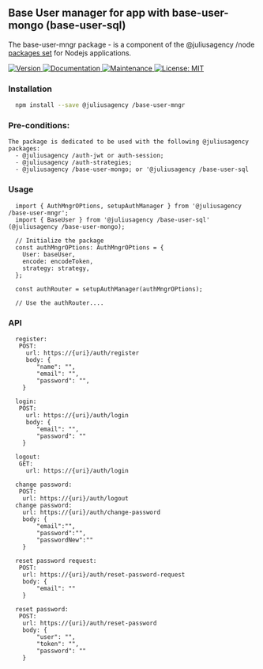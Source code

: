 ## Base User manager for app with base-user-mongo (base-user-sql)

The base-user-mngr package - is a component of the @juliusagency /node [packages set](https://github.com/JuliusAgency/node-packages-set) for Nodejs applications.  

<p>
  <a href="https://www.npmjs.com/package/@juliusagency /base-user-mngr" target="_blank">
    <img alt="Version" src="https://img.shields.io/npm/v/@juliusagency /base-user-mngr.svg">
  </a>
  <a href="https://github.com/JuliusAgency/base-user-mngr#readme" target="_blank">
    <img alt="Documentation" src="https://img.shields.io/badge/documentation-yes-brightgreen.svg" />
  </a>
  <a href="https://github.com/JuliusAgency/base-user-mngr/graphs/commit-activity" target="_blank">
    <img alt="Maintenance" src="https://img.shields.io/badge/Maintained%3F-yes-green.svg" />
  </a>
  <a href="https://github.com/JuliusAgency/base-user-mngr/blob/master/LICENSE" target="_blank">
    <img alt="License: MIT" src="https://img.shields.io/badge/License-MIT-yellow.svg" />
  </a>
</p>

### Installation
```bash
  npm install --save @juliusagency /base-user-mngr
```

### Pre-conditions:
```
The package is dedicated to be used with the following @juliusagency  packages:
  - @juliusagency /auth-jwt or auth-session;  
  - @juliusagency /auth-strategies;  
  - @juliusagency /base-user-mongo; or '@juliusagency /base-user-sql   
```

### Usage  
```
  import { AuthMngrOPtions, setupAuthManager } from '@juliusagency /base-user-mngr';  
  import { BaseUser } from '@juliusagency /base-user-sql' (@juliusagency /base-user-mongo);  

  // Initialize the package  
  const authMngrOPtions: AuthMngrOPtions = {  
    User: baseUser,  
    encode: encodeToken,  
    strategy: strategy,  
  };  

  const authRouter = setupAuthManager(authMngrOPtions);  

  // Use the authRouter....  

```
### API
```
  register: 
   POST:   
  	 url: https://{uri}/auth/register  
	 body: {  
	    "name": "",  
	    "email": "",  
	    "password": "",  
	}  
   
  login:  
   POST:   
  	 url: https://{uri}/auth/login  
	 body: {  
	    "email": "",  
	    "password": ""  
	}  

  logout:  
   GET:   
  	 url: https://{uri}/auth/login  

  change password:  
   POST:   
  	url: https://{uri}/auth/logout  
  change password:  
  	url: https://{uri}/auth/change-password  
	body: {  
	    "email":"",  
	    "password":"",  
	    "passwordNew":""  
	}  
  
  reset password request:  
   POST:   
   	url: https://{uri}/auth/reset-password-request  
   	body: {  
	    "email": ""  
	}  
  
  reset password:  
   POST:   
   	url: https://{uri}/auth/reset-password  
   	body: {  
	    "user": "",  
	    "token": "",  
	    "password": ""  
	}  
```